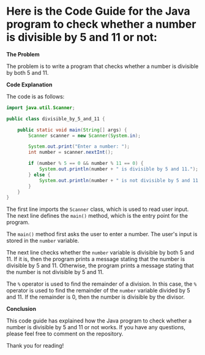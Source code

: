 # Here is the Code Guide for the Java program to check whether a number is divisible by 5 and 11 or not:

**The Problem**

The problem is to write a program that checks whether a number is divisible by both 5 and 11.

**Code Explanation**

The code is as follows:

```java
import java.util.Scanner;

public class divisible_by_5_and_11 {

    public static void main(String[] args) {
        Scanner scanner = new Scanner(System.in);

        System.out.print("Enter a number: ");
        int number = scanner.nextInt();

        if (number % 5 == 0 && number % 11 == 0) {
            System.out.println(number + " is divisible by 5 and 11.");
        } else {
            System.out.println(number + " is not divisible by 5 and 11.");
        }
    }
}
```

The first line imports the `Scanner` class, which is used to read user input. The next line defines the `main()` method, which is the entry point for the program.

The `main()` method first asks the user to enter a number. The user's input is stored in the `number` variable.

The next line checks whether the `number` variable is divisible by both 5 and 11. If it is, then the program prints a message stating that the number is divisible by 5 and 11. Otherwise, the program prints a message stating that the number is not divisible by 5 and 11.

The `%` operator is used to find the remainder of a division. In this case, the `%` operator is used to find the remainder of the `number` variable divided by 5 and 11. If the remainder is 0, then the number is divisible by the divisor.

**Conclusion**

This code guide has explained how the Java program to check whether a number is divisible by 5 and 11 or not works. If you have any questions, please feel free to comment on the repository.

Thank you for reading!
